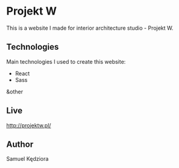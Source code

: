 # Projekt W
This is a website I made for interior architecture studio - Projekt W.
	
## Technologies
Main technologies I used to create this website:
* React
* Sass

&other
	
## Live
http://projektw.pl/

## Author
Samuel Kędziora
